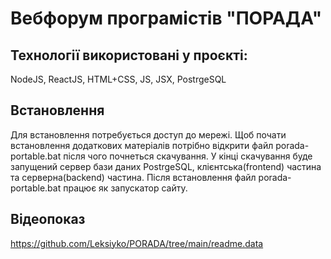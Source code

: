 # Вебфорум програмістів "ПОРАДА"

## Технології використовані у проєкті:
NodeJS, ReactJS, HTML+CSS, JS, JSX, PostrgeSQL

## Встановлення
Для встановлення потребується доступ до мережі. Щоб почати встановлення додаткових матеріалів потрібно відкрити файл porada-portable.bat після чого почнеться скачування. У кінці скачування буде запущений сервер бази даних PostrgeSQL, клієнтська(frontend) частина та серверна(backend) частина. Після встановлення файл porada-portable.bat працює як запускатор сайту.

## Відеопоказ
https://github.com/Leksiyko/PORADA/tree/main/readme.data


